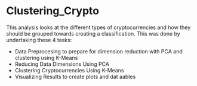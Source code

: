 # Clustering_Crypto

This analysis looks at the different types of cryptocurrencies and how they should be grouped towards creating a classification. This was done by undertaking these 4 tasks:
- Data Preprocesing to prepare for dimension reduction with PCA and clustering using K-Means
- Reducing Data Dimensions Using PCA
- Clustering Cryptocurrencies Using K-Means
- Visualizing Results to create plots and dat aables
